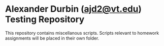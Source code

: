 # Alexander Durbin (ajd2@vt.edu) Testing Repository #

This repository contains miscellanous scripts. Scripts relevant to homework assignments will be placed in their own folder.
